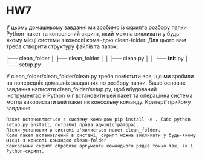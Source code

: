 # HW7
У цьому домашньому завданні ми зробимо із скрипта розбору папки Python-пакет та консольний скрипт, який можна викликати у будь-якому місці системи з консолі командою clean-folder. Для цього вам треба створити структуру файлів та папок:

├── clean_folder
│    ├── clean_folder
│    │   ├── clean.py
│    │   └── __init__.py
│    └── setup.py

У clean_folder/clean_folder/clean.py треба помістити все, що ми зробили на попередніх домашніх завданнях по розбору папки. Ваше основнє завдання написати clean_folder/setup.py, щоб вбудований інструментарій Python міг встановити цей пакет та операційна система могла використати цей пакет як консольну команду.
Критерії прийому завдання

    Пакет встановлюється в систему командою pip install -e . (або python setup.py install, потрібні права адміністратора).
    Після установки в системі з'являється пакет clean_folder.
    Коли пакет встановлений в системі, скрипт можна викликати у будь-якому місці з консолі командою clean-folder
    Консольний скрипт обробляє аргументи командного рядка точно так, як і Python-скрипт.